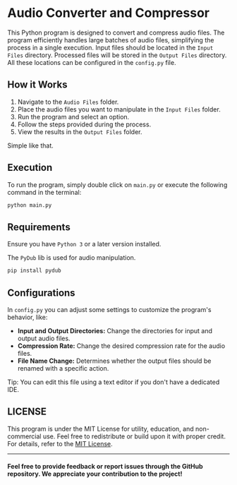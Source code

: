 # Audio Converter and Compressor

This Python program is designed to convert and compress audio files. The program efficiently handles large batches of audio files, simplifying the process in a single execution. Input files should be located in the `Input Files` directory. Processed files will be stored in the `Output Files` directory. All these locations can be configured in the `config.py` file.

## How it Works

1. Navigate to the `Audio Files` folder.
2. Place the audio files you want to manipulate in the `Input Files` folder.
3. Run the program and select an option.
4. Follow the steps provided during the process.
5. View the results in the `Output Files` folder.

Simple like that.

## Execution

To run the program, simply double click on `main.py` or execute the following command in the terminal:
```bash
python main.py
```

## Requirements

Ensure you have `Python 3` or a later version installed.

The `PyDub` lib is used for audio manipulation.

```bash
pip install pydub
```

## Configurations

In `config.py` you can adjust some settings to customize the program's behavior, like:

- **Input and Output Directories:** Change the directories for input and output audio files.
- **Compression Rate:** Change the desired compression rate for the audio files.
- **File Name Change:** Determines whether the output files should be renamed with a specific action.

Tip: You can edit this file using a text editor if you don't have a dedicated IDE.

## LICENSE

This program is under the MIT License for utility, education, and non-commercial use. Feel free to redistribute or build upon it with proper credit. For details, refer to the [MIT License](https://opensource.org/licenses/MIT).



---

#### Feel free to provide feedback or report issues through the GitHub repository. We appreciate your contribution to the project!

